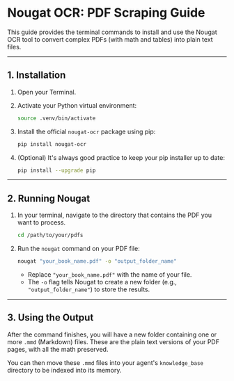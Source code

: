 
# Nougat OCR: PDF Scraping Guide

This guide provides the terminal commands to install and use the Nougat OCR tool to convert complex PDFs (with math and tables) into plain text files.

-----

## 1\. Installation

1.  Open your Terminal.

2.  Activate your Python virtual environment:

    ```bash
    source .venv/bin/activate
    ```

3.  Install the official `nougat-ocr` package using pip:

    ```bash
    pip install nougat-ocr
    ```

4.  (Optional) It's always good practice to keep your pip installer up to date:

    ```bash
    pip install --upgrade pip
    ```

-----

## 2\. Running Nougat

1.  In your terminal, navigate to the directory that contains the PDF you want to process.

    ```bash
    cd /path/to/your/pdfs
    ```

2.  Run the `nougat` command on your PDF file:

    ```bash
    nougat "your_book_name.pdf" -o "output_folder_name"
    ```

      * Replace `"your_book_name.pdf"` with the name of your file.
      * The `-o` flag tells Nougat to create a new folder (e.g., `"output_folder_name"`) to store the results.

-----

## 3\. Using the Output

After the command finishes, you will have a new folder containing one or more `.mmd` (Markdown) files. These are the plain text versions of your PDF pages, with all the math preserved.

You can then move these `.mmd` files into your agent's `knowledge_base` directory to be indexed into its memory.